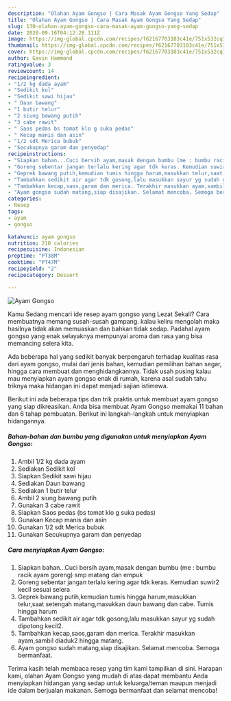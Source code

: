 ```yaml
---
description: "Olahan Ayam Gongso | Cara Masak Ayam Gongso Yang Sedap"
title: "Olahan Ayam Gongso | Cara Masak Ayam Gongso Yang Sedap"
slug: 130-olahan-ayam-gongso-cara-masak-ayam-gongso-yang-sedap
date: 2020-09-16T04:12:28.111Z
image: https://img-global.cpcdn.com/recipes/f62167703103c41e/751x532cq70/ayam-gongso-foto-resep-utama.jpg
thumbnail: https://img-global.cpcdn.com/recipes/f62167703103c41e/751x532cq70/ayam-gongso-foto-resep-utama.jpg
cover: https://img-global.cpcdn.com/recipes/f62167703103c41e/751x532cq70/ayam-gongso-foto-resep-utama.jpg
author: Gavin Hammond
ratingvalue: 3
reviewcount: 14
recipeingredient:
- "1/2 kg dada ayam"
- "Sedikit kol"
- "Sedikit sawi hijau"
- " Daun bawang"
- "1 butir telur"
- "2 siung bawang putih"
- "3 cabe rawit"
- " Saos pedas bs tomat klo g suka pedas"
- " Kecap manis dan asin"
- "1/2 sdt Merica bubuk"
- "Secukupnya garam dan penyedap"
recipeinstructions:
- "Siapkan bahan...Cuci bersih ayam,masak dengan bumbu (me : bumbu racik ayam goreng) smp matang dan empuk"
- "Goreng sebentar jangan terlalu kering agar tdk keras. Kemudian suwir2 kecil sesuai selera"
- "Geprek bawang putih,kemudian tumis hingga harum,masukkan telur,saat setengah matang,masukkan daun bawang dan cabe. Tumis hingga harum"
- "Tambahkan sedikit air agar tdk gosong,lalu masukkan sayur yg sudah dipotong kecil2."
- "Tambahkan kecap,saos,garam dan merica. Terakhir masukkan ayam,sambil diaduk2 hingga matang."
- "Ayam gongso sudah matang,siap disajikan. Selamat mencoba. Semoga bermanfaat."
categories:
- Resep
tags:
- ayam
- gongso

katakunci: ayam gongso 
nutrition: 210 calories
recipecuisine: Indonesian
preptime: "PT38M"
cooktime: "PT47M"
recipeyield: "2"
recipecategory: Dessert

---
```



![Ayam Gongso](https://img-global.cpcdn.com/recipes/f62167703103c41e/751x532cq70/ayam-gongso-foto-resep-utama.jpg)

Kamu Sedang mencari ide resep ayam gongso yang Lezat Sekali? Cara membuatnya memang susah-susah gampang. kalau keliru mengolah maka hasilnya tidak akan memuaskan dan bahkan tidak sedap. Padahal ayam gongso yang enak selayaknya mempunyai aroma dan rasa yang bisa memancing selera kita.

Ada beberapa hal yang sedikit banyak berpengaruh terhadap kualitas rasa dari ayam gongso, mulai dari jenis bahan, kemudian pemilihan bahan segar, hingga cara membuat dan menghidangkannya. Tidak usah pusing kalau mau menyiapkan ayam gongso enak di rumah, karena asal sudah tahu triknya maka hidangan ini dapat menjadi sajian istimewa.




Berikut ini ada beberapa tips dan trik praktis untuk membuat ayam gongso yang siap dikreasikan. Anda bisa membuat Ayam Gongso memakai 11 bahan dan 6 tahap pembuatan. Berikut ini langkah-langkah untuk menyiapkan hidangannya.

<!--inarticleads1-->

##### Bahan-bahan dan bumbu yang digunakan untuk menyiapkan Ayam Gongso:

1. Ambil 1/2 kg dada ayam
1. Sediakan Sedikit kol
1. Siapkan Sedikit sawi hijau
1. Sediakan  Daun bawang
1. Sediakan 1 butir telur
1. Ambil 2 siung bawang putih
1. Gunakan 3 cabe rawit
1. Siapkan  Saos pedas (bs tomat klo g suka pedas)
1. Gunakan  Kecap manis dan asin
1. Gunakan 1/2 sdt Merica bubuk
1. Gunakan Secukupnya garam dan penyedap




<!--inarticleads2-->

##### Cara menyiapkan Ayam Gongso:

1. Siapkan bahan...Cuci bersih ayam,masak dengan bumbu (me : bumbu racik ayam goreng) smp matang dan empuk
1. Goreng sebentar jangan terlalu kering agar tdk keras. Kemudian suwir2 kecil sesuai selera
1. Geprek bawang putih,kemudian tumis hingga harum,masukkan telur,saat setengah matang,masukkan daun bawang dan cabe. Tumis hingga harum
1. Tambahkan sedikit air agar tdk gosong,lalu masukkan sayur yg sudah dipotong kecil2.
1. Tambahkan kecap,saos,garam dan merica. Terakhir masukkan ayam,sambil diaduk2 hingga matang.
1. Ayam gongso sudah matang,siap disajikan. Selamat mencoba. Semoga bermanfaat.




Terima kasih telah membaca resep yang tim kami tampilkan di sini. Harapan kami, olahan Ayam Gongso yang mudah di atas dapat membantu Anda menyiapkan hidangan yang sedap untuk keluarga/teman maupun menjadi ide dalam berjualan makanan. Semoga bermanfaat dan selamat mencoba!
